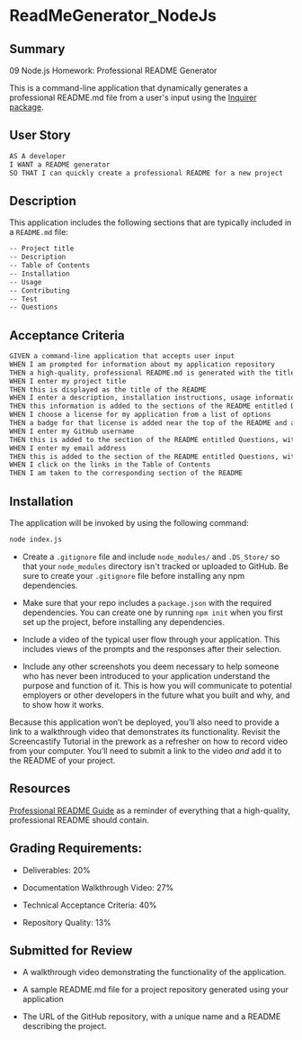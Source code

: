 # ReadMeGenerator_NodeJs

## Summary

09 Node.js Homework: Professional README Generator

This is a command-line application that dynamically generates a professional README.md file from a user's input using the [Inquirer package](https://www.npmjs.com/package/inquirer). 


## User Story

```md
AS A developer
I WANT a README generator
SO THAT I can quickly create a professional README for a new project
```

## Description

This application includes the following sections that are typically included in a `README.md` file: 

```md
-- Project title
-- Description
-- Table of Contents
-- Installation
-- Usage
-- Contributing
-- Test
-- Questions
```


## Acceptance Criteria

```md
GIVEN a command-line application that accepts user input
WHEN I am prompted for information about my application repository
THEN a high-quality, professional README.md is generated with the title of my project and sections entitled Description, Table of Contents, Installation, Usage, License, Contributing, Tests, and Questions
WHEN I enter my project title
THEN this is displayed as the title of the README
WHEN I enter a description, installation instructions, usage information, contribution guidelines, and test instructions
THEN this information is added to the sections of the README entitled Description, Installation, Usage, Contributing, and Tests
WHEN I choose a license for my application from a list of options
THEN a badge for that license is added near the top of the README and a notice is added to the section of the README entitled License that explains which license the application is covered under
WHEN I enter my GitHub username
THEN this is added to the section of the README entitled Questions, with a link to my GitHub profile
WHEN I enter my email address
THEN this is added to the section of the README entitled Questions, with instructions on how to reach me with additional questions
WHEN I click on the links in the Table of Contents
THEN I am taken to the corresponding section of the README
```

## Installation

The application will be invoked by using the following command:

```bash
node index.js
```

* Create a `.gitignore` file and include `node_modules/` and `.DS_Store/` so that your `node_modules` directory isn't tracked or uploaded to GitHub. Be sure to create your `.gitignore` file before installing any npm dependencies.

* Make sure that your repo includes a `package.json` with the required dependencies. You can create one by running `npm init` when you first set up the project, before installing any dependencies.

* Include a video of the typical user flow through your application. This includes views of the prompts and the responses after their selection.

* Include any other screenshots you deem necessary to help someone who has never been introduced to your application understand the purpose and function of it. This is how you will communicate to potential employers or other developers in the future what you built and why, and to show how it works.

Because this application won’t be deployed, you’ll also need to provide a link to a walkthrough video that demonstrates its functionality. Revisit the Screencastify Tutorial in the prework as a refresher on how to record video from your computer. You’ll need to submit a link to the video _and_ add it to the README of your project.


## Resources

[Professional README Guide](https://coding-boot-camp.github.io/full-stack/github/professional-readme-guide) as a reminder of everything that a high-quality, professional README should contain. 


## Grading Requirements: 

* Deliverables: 20%

* Documentation Walkthrough Video: 27%

* Technical Acceptance Criteria: 40%

*  Repository Quality: 13%

## Submitted for Review

* A walkthrough video demonstrating the functionality of the application.

* A sample README.md file for a project repository generated using your application

* The URL of the GitHub repository, with a unique name and a README describing the project.

